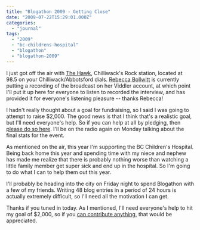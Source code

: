 ```yaml
---
title: "Blogathon 2009 - Getting Close"
date: "2009-07-22T15:29:01.000Z"
categories: 
  - "journal"
tags: 
  - "2009"
  - "bc-childrens-hospital"
  - "blogathon"
  - "blogathon-2009"
---
```


I just got off the air with [The Hawk](http://www.895thehawk.com), Chilliwack's Rock station, located at 98.5 on your Chilliwack/Abbotsford dials. [Rebecca Bollwitt](http://www.miss604.com) is currently putting a recording of the broadcast on her Viddler account, at which point I'll put it up here for everyone to listen to recorded the interview, and has provided it for everyone's listening pleasure -- thanks Rebecca!

I hadn't really thought about a goal for fundraising, so I said I was going to attempt to raise $2,000. The good news is that I think that's a realistic goal, but I'll need everyone's help. So if you can help at all by pledging, then [please do so here](http://www.canadahelps.org/GivingPages/GivingPage.aspx?gpID=4875). I'll be on the radio again on Monday talking about the final stats for the event.

As mentioned on the air, this year I'm supporting the BC Children's Hospital. Being back home this year and spending time with my niece and nephew has made me realize that there is probably nothing worse than watching a little family member get super sick and end up in the hospital. So I'm going to do what I can to help them out this year.

I'll probably be heading into the city on Friday night to spend Blogathon with a few of my friends. Writing 48 blog entries in a period of 24 hours is actually extremely difficult, so I'll need all the motivation I can get.

Thanks if you tuned in today. As I mentioned, I'll need everyone's help to hit my goal of $2,000, so if you [can contribute anything](http://www.canadahelps.org/GivingPages/GivingPage.aspx?gpID=4875), that would be appreciated.
